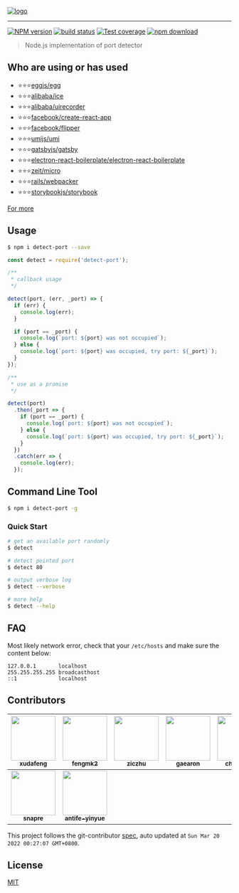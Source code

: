 [![logo][logo-image]][logo-url]

---

[![NPM version][npm-image]][npm-url]
[![build status][travis-image]][travis-url]
[![Test coverage][codecov-image]][codecov-url]
[![npm download][download-image]][download-url]

[logo-image]: ./logo.png
[logo-url]: https://npmjs.org/package/detect-port
[npm-image]: https://img.shields.io/npm/v/detect-port.svg
[npm-url]: https://npmjs.org/package/detect-port
[travis-image]: https://img.shields.io/travis/node-modules/detect-port.svg
[travis-url]: https://travis-ci.org/node-modules/detect-port
[codecov-image]: https://img.shields.io/coveralls/node-modules/detect-port.svg
[codecov-url]: https://codecov.io/gh/node-modules/detect-port
[download-image]: https://img.shields.io/npm/dm/detect-port.svg
[download-url]: https://npmjs.org/package/detect-port

> Node.js implementation of port detector

## Who are using or has used

- ⭐⭐⭐[eggjs/egg](//github.com/eggjs/egg)
- ⭐⭐⭐[alibaba/ice](//github.com/alibaba/ice)
- ⭐⭐⭐[alibaba/uirecorder](//github.com/alibaba/uirecorder)
- ⭐⭐⭐[facebook/create-react-app](//github.com/facebook/create-react-app/blob/main/packages/react-dev-utils/package.json)
- ⭐⭐⭐[facebook/flipper](//github.com/facebook/flipper)
- ⭐⭐⭐[umijs/umi](//github.com/umijs/umi)
- ⭐⭐⭐[gatsbyjs/gatsby](//github.com/gatsbyjs/gatsby)
- ⭐⭐⭐[electron-react-boilerplate/electron-react-boilerplate](//github.com/electron-react-boilerplate/electron-react-boilerplate)
- ⭐⭐⭐[zeit/micro](//github.com/zeit/micro)
- ⭐⭐⭐[rails/webpacker](//github.com/rails/webpacker)
- ⭐⭐⭐[storybookjs/storybook](//github.com/storybookjs/storybook)

[For more](//github.com/node-modules/detect-port/network/dependents)

## Usage

```bash
$ npm i detect-port --save
```

```javascript
const detect = require('detect-port');

/**
 * callback usage
 */

detect(port, (err, _port) => {
  if (err) {
    console.log(err);
  }

  if (port == _port) {
    console.log(`port: ${port} was not occupied`);
  } else {
    console.log(`port: ${port} was occupied, try port: ${_port}`);
  }
});

/**
 * use as a promise
 */

detect(port)
  .then(_port => {
    if (port == _port) {
      console.log(`port: ${port} was not occupied`);
    } else {
      console.log(`port: ${port} was occupied, try port: ${_port}`);
    }
  })
  .catch(err => {
    console.log(err);
  });

```

## Command Line Tool

```bash
$ npm i detect-port -g
```

### Quick Start

```bash
# get an available port randomly
$ detect

# detect pointed port
$ detect 80

# output verbose log
$ detect --verbose

# more help
$ detect --help
```

## FAQ

Most likely network error, check that your `/etc/hosts` and make sure the content below:

```
127.0.0.1       localhost
255.255.255.255 broadcasthost
::1             localhost
```

<!-- GITCONTRIBUTOR_START -->

## Contributors

|[<img src="https://avatars.githubusercontent.com/u/1011681?v=4" width="100px;"/><br/><sub><b>xudafeng</b></sub>](https://github.com/xudafeng)<br/>|[<img src="https://avatars.githubusercontent.com/u/156269?v=4" width="100px;"/><br/><sub><b>fengmk2</b></sub>](https://github.com/fengmk2)<br/>|[<img src="https://avatars.githubusercontent.com/u/1044425?v=4" width="100px;"/><br/><sub><b>ziczhu</b></sub>](https://github.com/ziczhu)<br/>|[<img src="https://avatars.githubusercontent.com/u/810438?v=4" width="100px;"/><br/><sub><b>gaearon</b></sub>](https://github.com/gaearon)<br/>|[<img src="https://avatars.githubusercontent.com/u/34906299?v=4" width="100px;"/><br/><sub><b>chnliquan</b></sub>](https://github.com/chnliquan)<br/>|[<img src="https://avatars.githubusercontent.com/u/360661?v=4" width="100px;"/><br/><sub><b>popomore</b></sub>](https://github.com/popomore)<br/>|
| :---: | :---: | :---: | :---: | :---: | :---: |
[<img src="https://avatars.githubusercontent.com/u/52845048?v=4" width="100px;"/><br/><sub><b>snapre</b></sub>](https://github.com/snapre)<br/>|[<img src="https://avatars.githubusercontent.com/u/197375?v=4" width="100px;"/><br/><sub><b>antife-yinyue</b></sub>](https://github.com/antife-yinyue)<br/>

This project follows the git-contributor [spec](https://github.com/xudafeng/git-contributor), auto updated at `Sun Mar 20 2022 00:27:07 GMT+0800`.

<!-- GITCONTRIBUTOR_END -->

## License

[MIT](LICENSE)
